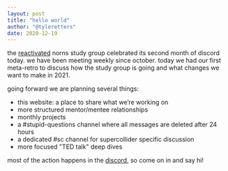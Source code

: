 ```yaml
---
layout: post
title: "hello world"
author: "@tyleretters"
date: 2020-12-19
---
```

the [reactivated](https://llllllll.co/t/discord-norns-study-group/14233/27) norns study group celebrated its second month of discord today. we have been meeting weekly since october. today we had our first meta-retro to discuss how the study group is going and what changes we want to make in 2021.

going forward we are planning several things:

- this website: a place to share what we’re working on
- more structured mentor/mentee relationships
- monthly projects
- a #stupid-questions channel where all messages are deleted after 24 hours
- a dedicated #sc channel for supercollider specific discussion
- more focused "TED talk" deep dives

most of the action happens in the [discord](https://discord.com/invite/hfC5Fmw), so come on in and say hi!
